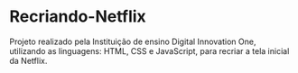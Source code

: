 # Recriando-Netflix
 Projeto realizado pela Instituição de ensino Digital Innovation One, utilizando as linguagens: HTML, CSS e JavaScript, para recriar a tela inicial da Netflix.

